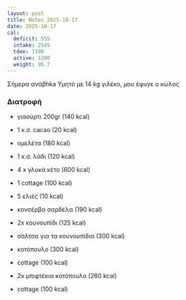 ```yaml
---
layout: post
title: Notes 2025-10-17
date: 2025-10-17
cal:
  deficit: 555
  intake: 2545
  tdee: 3100
  active: 1200
  weight: 95.7
---
```


Σήμερα ανάβhka Yμητό με 14 kg γιλέκο, μου έφυγε ο κώλος

### Διατροφή

- γιαούρτι 200gr (140 kcal)
- 1 κ.σ. cacao (20 kcal)
- ομελέτα (180 kcal) 
- 1 κ.σ. λάδι (120 kcal)
- 4 x γλυκά κέτο (600 kcal)

- 1 cottage (100 kcal)
- 5 ελιές (10 kcal)
- κονσέρβα σαρδέλα (190 kcal)

- 2x κουνουπίδι (125 kcal)
- σάλτσα για τα κουνουπίδια (300 kcal)

- κοτόπουλο (300 kcal)
- cottage (100 kcal)

- 2x μπιφτέκια κοτόπουλο (260 kcal)
- cottage (100 kcal)



<!---  ![pic](/pics/2025-10-17/yogurt.jpg)<br> -->
